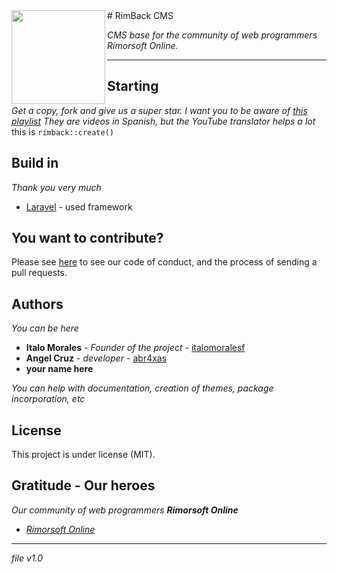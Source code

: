 <img align="left" width="150" src="https://rimorsoft.com/asset/imagen/logo.png">
# RimBack CMS

_CMS base for the community of web programmers Rimorsoft Online._

---

## Starting

_Get a copy, fork and give us a super star. I want you to be aware of [this playlist](https://www.youtube.com/watch?v=SRpYm5K__hQ&list=PLhCiuvlix-rQXtJOYDEpjn41TLsFSaM49) They are videos in Spanish, but the YouTube translator helps a lot_ this is `rimback::create()`

## Build in

_Thank you very much_

* [Laravel](https://www.laravel.com/) - used framework

## You want to contribute?

Please see [here](https://rimorsoft.com/rimback) to see our code of conduct, and the process of sending a pull requests.

## Authors

_You can be here_

* **Italo Morales** - *Founder of the project* - [italomoralesf](https://github.com/italomoralesf)
* **Angel Cruz** - *developer* - [abr4xas](https://github.com/abr4xas)
* **your name here**

_You can help with documentation, creation of themes, package incorporation, etc_

## License

This project is under license (MIT).

## Gratitude - Our heroes

_Our community of web programmers **Rimorsoft Online**_

* *[Rimorsoft Online](https://rimorsoft.com/)*

---
_file v1.0_